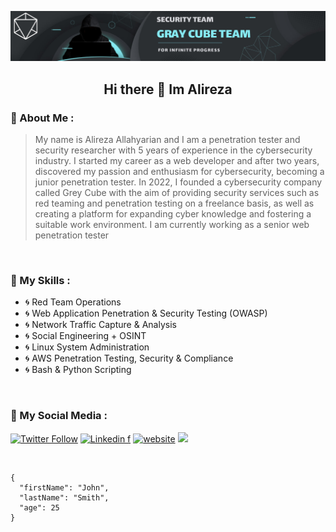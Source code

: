 
![Alt text](src/main.png)



<h2 dir="rtl" align="center">
<strong>Hi there 👋 Im Alireza</strong>
</h2>


### 💢 About Me :
> My name is Alireza Allahyarian and I am a penetration tester and security researcher with 5 years of experience in the cybersecurity industry. I started my career as a web developer and after two years, discovered my passion and enthusiasm for cybersecurity, becoming a junior penetration tester.
> In 2022, I founded a cybersecurity company called Grey Cube with the aim of providing security services such as red teaming and penetration testing on a freelance basis, as well as creating a platform for expanding cyber knowledge and fostering a suitable work environment.
I am currently working as a senior web penetration tester

</br>

### 🔐 My Skills :

- 🌀 Red Team Operations
- 🌀 Web Application Penetration & Security Testing (OWASP)
- 🌀 Network Traffic Capture & Analysis
- 🌀 Social Engineering + OSINT
- 🌀 Linux System Administration 
- 🌀 AWS Penetration Testing, Security & Compliance
- 🌀 Bash & Python Scripting

</br>

### 🔰 My Social Media :
[![Twitter Follow](https://img.shields.io/twitter/follow/misteranmol?label=Follow)](https://twitter.com/TheMicr0_?s=09)
[![Linkedin f](https://img.shields.io/badge/-anmol-blue?style=flat-square&logo=Linkedin&logoColor=white&link=https://www.linkedin.com/in/anmol-p-singh/)](https://www.linkedin.com/in/alireza-allahyarian-658658258/)
[![website](https://img.shields.io/badge/Website-46a2f1.svg?&style=flat-square&logo=Google-Chrome&logoColor=white&link=https://anmolsingh.me/)](http://microhex.info/)
![](https://visitor-badge.glitch.me/badge?page_id=anmol098.anmol098)

</br>

```
{
  "firstName": "John",
  "lastName": "Smith",
  "age": 25
}
```
